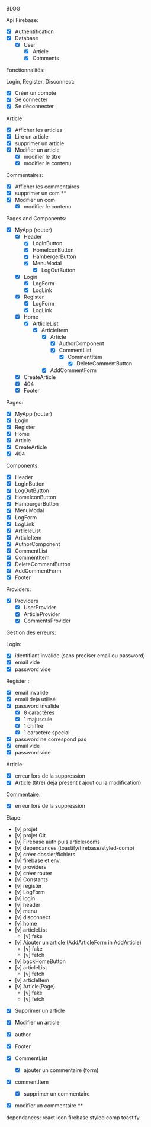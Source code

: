 BLOG

Api Firebase:

- [x] Authentification
- [x] Database
  - [x] User
    - [x] Article
    - [x] Comments

Fonctionnalités:

Login, Register, Disconnect:

- [x] Créer un compte
- [x] Se connecter
- [x] Se déconnecter

Article:

- [x] Afficher les articles
- [x] Lire un article
- [x] supprimer un article
- [x] Modifier un article
  - [x] modifier le titre
  - [x] modifier le contenu

Commentaires:

- [x] Afficher les commentaires
- [x] supprimer un com
      \*\*
- [x] Modifier un com
  - [x] modifier le contenu

Pages and Components:

- [x] MyApp (router)
  - [x] Header
    - [x] LogInButton
    - [x] HomeIconButton
    - [x] HambergerButton
    - [x] MenuModal
      - [x] LogOutButton
  - [x] Login
    - [x] LogForm
    - [x] LogLink
  - [x] Register
    - [x] LogForm
    - [x] LogLink
  - [x] Home
    - [x] ArtlicleList
      - [x] ArticleItem
        - [x] Article
          - [x] AuthorComponent
          - [x] CommentList
            - [x] CommentItem
              - [x] DeleteCommentButton
        - [x] AddCommentForm
  - [x] CreateArticle
  - [x] 404
  - [x] Footer

Pages:

- [x] MyApp (router)
- [x] Login
- [x] Register
- [x] Home
- [x] Article
- [x] CreateArticle
- [x] 404

Components:

- [x] Header
- [x] LogInButton
- [x] LogOutButton
- [x] HomeIconButton
- [x] HamburgerButton
- [x] MenuModal
- [x] LogForm
- [x] LogLink
- [x] ArtlicleList
- [x] ArticleItem
- [x] AuthorComponent
- [x] CommentList
- [x] CommentItem
- [x] DeleteCommentButton
- [x] AddCommentForm
- [x] Footer

Providers:

- [x] Providers
  - [x] UserProvider
  - [x] ArticleProvider
  - [x] CommentsProvider

Gestion des erreurs:

Login:

- [x] identifiant invalide (sans preciser email ou password)
- [x] email vide
- [x] password vide

Register :

- [x] email invalide
- [x] email deja utilisé
- [x] password invalide
  - [x] 8 caractères
  - [x] 1 majuscule
  - [x] 1 chiffre
  - [x] 1 caractère special
- [x] password ne correspond pas
- [x] email vide
- [x] password vide

Article:

- [x] erreur lors de la suppression
- [x] Article (titre) deja present ( ajout ou la modification)

Commentaire:

- [x] erreur lors de la suppression

Etape:

- [v] projet
- [v] projet Git
- [v] Firebase auth puis article/coms
- [v] dépendances (toastify/firebase/styled-comp)
- [v] créer dossier/fichiers
- [v] firebase et env.
- [v] providers
- [v] créer router
- [v] Constants
- [v] register
- [v] LogForm
- [v] login
- [v] header
- [v] menu
- [v] disconnect
- [v] home
- [v] articleList
  - [v] fake
- [v] Ajouter un article (AddArticleForm in AddArticle)
  - [v] fake
  - [v] fetch
- [v] backHomeButton
- [v] articleList
  - [v] fetch
- [v] articleItem
- [v] Article(Page)
  - [v] fake
  - [v] fetch
- [x] Supprimer un article
- [x] Modifier un article
- [x] author
- [x] Footer
- [x] CommentList
  - [x] ajouter un commentaire (form)
- [x] commentItem

  - [x] supprimer un commentaire

- [x] modifier un commentaire \*\*

dependances:
react icon
firebase styled comp
toastify
